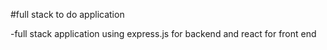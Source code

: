 #full stack to do application 

-full stack application using express.js for backend and react for front end
